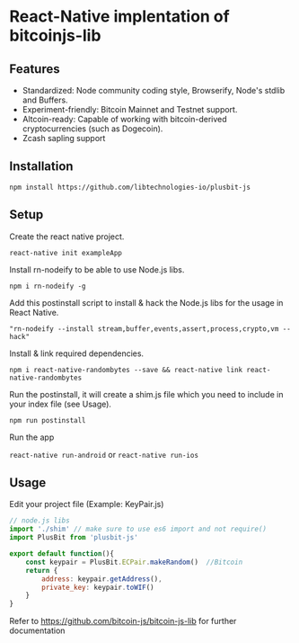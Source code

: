 # React-Native implentation of bitcoinjs-lib

## Features

- Standardized: Node community coding style, Browserify, Node's stdlib and Buffers.
- Experiment-friendly: Bitcoin Mainnet and Testnet support.
- Altcoin-ready: Capable of working with bitcoin-derived cryptocurrencies (such as Dogecoin).
- Zcash sapling support


## Installation

`npm install https://github.com/libtechnologies-io/plusbit-js`


## Setup

Create the react native project.

`react-native init exampleApp`

Install rn-nodeify to be able to use Node.js libs.

`npm i rn-nodeify -g`

Add this postinstall script to install & hack the Node.js libs for the usage in React Native.

`"rn-nodeify --install stream,buffer,events,assert,process,crypto,vm --hack"`

Install & link required dependencies.

`npm i react-native-randombytes --save && react-native link react-native-randombytes`

Run the postinstall, it will create a shim.js file which you need to include in your index file (see Usage).

`npm run postinstall`

Run the app

`react-native run-android` or `react-native run-ios`

## Usage

Edit your project file (Example: KeyPair.js)

```javascript
// node.js libs
import './shim' // make sure to use es6 import and not require()
import PlusBit from 'plusbit-js'

export default function(){
    const keypair = PlusBit.ECPair.makeRandom()  //Bitcoin 
    return {
        address: keypair.getAddress(),
        private_key: keypair.toWIF()
    }
}
```

Refer to https://github.com/bitcoin-js/bitcoin-js-lib for further documentation
